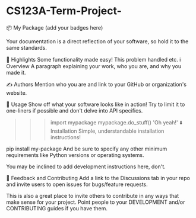 # CS123A-Term-Project-
📦 My Package
(add your badges here)

Your documentation is a direct reflection of your software, so hold it to the same standards.

🌟 Highlights
Some functionality made easy!
This problem handled
etc.
ℹ️ Overview
A paragraph explaining your work, who you are, and why you made it.

✍️ Authors
Mention who you are and link to your GitHub or organization's website.

🚀 Usage
Show off what your software looks like in action! Try to limit it to one-liners if possible and don't delve into API specifics.

>>> import mypackage
>>> mypackage.do_stuff()
'Oh yeah!'
⬇️ Installation
Simple, understandable installation instructions!

pip install my-package
And be sure to specify any other minimum requirements like Python versions or operating systems.

You may be inclined to add development instructions here, don't.

💭 Feedback and Contributing
Add a link to the Discussions tab in your repo and invite users to open issues for bugs/feature requests.

This is also a great place to invite others to contribute in any ways that make sense for your project. Point people to your DEVELOPMENT and/or CONTRIBUTING guides if you have them.
